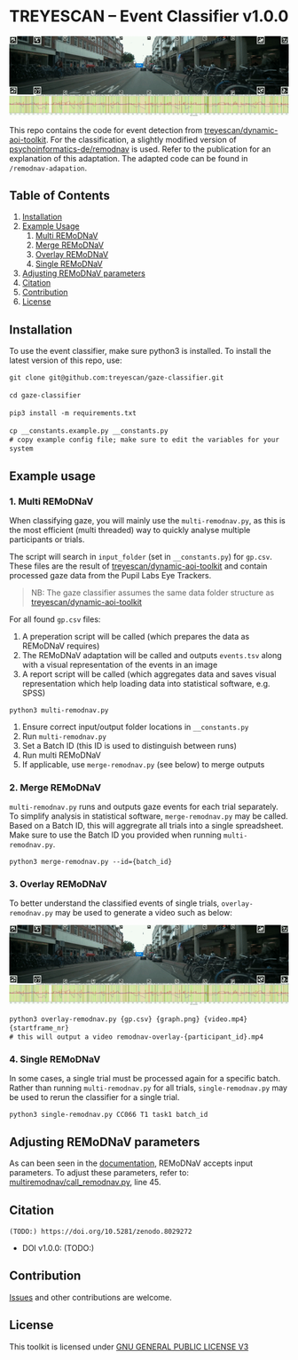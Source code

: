 # TREYESCAN – Event Classifier v1.0.0

<img src="assets/example.gif" />

This repo contains the code for event detection from [treyescan/dynamic-aoi-toolkit](https://github.com/treyescan/dynamic-aoi-toolkit). For the classification, a slightly modified version of [psychoinformatics-de/remodnav](https://github.com/psychoinformatics-de/remodnav) is used. Refer to the publication for an explanation of this adaptation. The adapted code can be found in `/remodnav-adapation`.

## Table of Contents

1. [Installation](https://github.com/treyescan/event-classifier?tab=readme-ov-file#installation)
1. [Example Usage](https://github.com/treyescan/event-classifier?tab=readme-ov-file#example-usage)
    1. [Multi REMoDNaV](https://github.com/treyescan/event-classifier?tab=readme-ov-file#1-multi-remodnav)
    1. [Merge REMoDNaV](https://github.com/treyescan/event-classifier?tab=readme-ov-file#2-merge-remodnav)
    1. [Overlay REMoDNaV](https://github.com/treyescan/event-classifier?tab=readme-ov-file#3-overlay-remodnav)
    1. [Single REMoDNaV](https://github.com/treyescan/event-classifier?tab=readme-ov-file#4-single-remodnav)
1. [Adjusting REMoDNaV parameters](https://github.com/treyescan/event-classifier?tab=readme-ov-file#adjusting-remodnav-parameters)
1. [Citation](https://github.com/treyescan/event-classifier?tab=readme-ov-file#citation)
1. [Contribution](https://github.com/treyescan/event-classifier?tab=readme-ov-file#contribution)
1. [License](https://github.com/treyescan/event-classifier?tab=readme-ov-file#license)

## Installation

To use the event classifier, make sure python3 is installed. To install the latest version of this repo, use:

```shell
git clone git@github.com:treyescan/gaze-classifier.git

cd gaze-classifier

pip3 install -m requirements.txt

cp __constants.example.py __constants.py 
# copy example config file; make sure to edit the variables for your system
```

## Example usage

### 1. Multi REMoDNaV

When classifying gaze, you will mainly use the `multi-remodnav.py`, as this is the most efficient (multi threaded) way to quickly analyse multiple participants or trials.

The script will search in `input_folder` (set in `__constants.py`) for `gp.csv`. These files are the result of [treyescan/dynamic-aoi-toolkit](https://github.com/treyescan/dynamic-aoi-toolkit) and contain processed gaze data from the Pupil Labs Eye Trackers.

> NB: The gaze classifier assumes the same data folder structure as [treyescan/dynamic-aoi-toolkit](https://github.com/treyescan/dynamic-aoi-toolkit)

For all found `gp.csv` files:
1. A preperation script will be called (which prepares the data as REMoDNaV requires)
1. The REMoDNaV adaptation will be called and outputs `events.tsv` along with a visual representation of the events in an image
1. A report script will be called (which aggregates data and saves visual representation which help loading data into statistical software, e.g. SPSS)

```shell
python3 multi-remodnav.py
```

1. Ensure correct input/output folder locations in `__constants.py`
1. Run `multi-remodnav.py`
1. Set a Batch ID (this ID is used to distinguish between runs)
1. Run multi REMoDNaV
1. If applicable, use `merge-remodnav.py` (see below) to merge outputs

### 2. Merge REMoDNaV

`multi-remodnav.py` runs and outputs gaze events for each trial separately. To simplify analysis in statistical software, `merge-remodnav.py` may be called. Based on a Batch ID, this will aggregrate all trials into a single spreadsheet. Make sure to use the Batch ID you provided when running `multi-remodnav.py`.

```shell
python3 merge-remodnav.py --id={batch_id}
```

### 3. Overlay REMoDNaV

To better understand the classified events of single trials, `overlay-remodnav.py` may be used to generate a video such as below:

<img src="assets/example.gif" />

```shell
python3 overlay-remodnav.py {gp.csv} {graph.png} {video.mp4} {startframe_nr}
# this will output a video remodnav-overlay-{participant_id}.mp4
```

### 4. Single REMoDNaV

In some cases, a single trial must be processed again for a specific batch. Rather than running `multi-remodnav.py` for all trials, `single-remodnav.py` may be used to rerun the classifier for a single trial.

```shell
python3 single-remodnav.py CC066 T1 task1 batch_id
```

## Adjusting REMoDNaV parameters

As can been seen in the [documentation](https://github.com/psychoinformatics-de/remodnav#example-usage), REMoDNaV accepts input parameters. To adjust these parameters, refer to: [multiremodnav/call_remodnav.py](https://github.com/treyescan/event-classifier/blob/e89d1db30df4a290664ab0cc38a4bf1b5cee8b7b/multiremodnav/call_remodnav.py#L45), line 45.

## Citation

```
(TODO:) https://doi.org/10.5281/zenodo.8029272
```

- DOI v1.0.0: (TODO:)

## Contribution

[Issues](https://github.com/treyescan/event-classifier/issues/new) and other contributions are welcome.

## License

This toolkit is licensed under [GNU GENERAL PUBLIC LICENSE V3](/LICENSE)